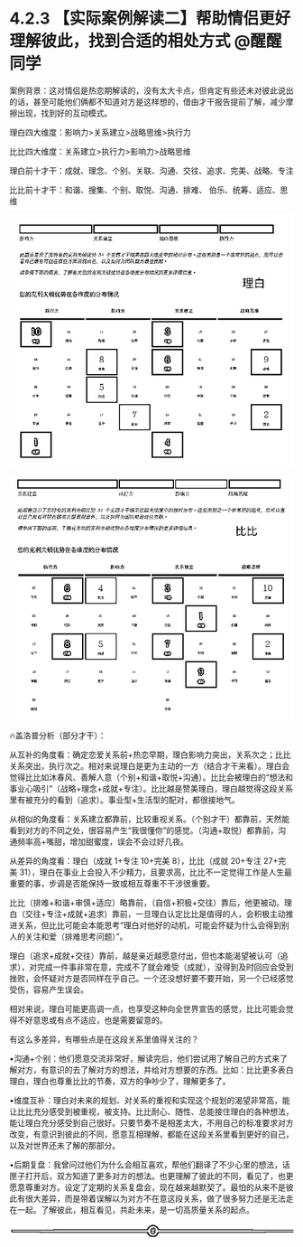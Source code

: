 # 4.2.3 【实际案例解读二】帮助情侣更好理解彼此，找到合适的相处方式 @醒醒同学

案例背景：这对情侣是热恋期解读的，没有太大卡点，但肯定有些还未对彼此说出的话，甚至可能他们俩都不知道对方是这样想的，借由才干报告提前了解，减少摩擦出现，找到好的互动模式。

理白四大维度：影响力>关系建立>战略思维>执行力

比比四大维度：关系建立>执行力>影响力>战略思维

理白前十才干：成就、理念、个别、关联、沟通、交往、追求、完美、战略、专注

比比前十才干：和谐、搜集、个别、取悦、沟通、排难、 伯乐、统筹、适应、思维

![](img/5e6a2e592ac329acd44f2f65d4ae2531.png)

![](img/f08276f6336102e796f754534b2e945e.png)

🔥盖洛普分析（部分才干）：

从互补的角度看：确定恋爱关系前+热恋早期，理白影响力突出，关系次之；比比关系突出，执行次之。相对来说理白是更为主动的一方（结合才干来看）。理白会觉得比比如沐春风、善解人意（个别+和谐+取悦+沟通）。比比会被理白的“想法和事业心吸引”（战略+理念+成就+专注）。比比越是赞美理白，理白越觉得这段关系里有被充分的看到（追求）。事业型+生活型的配对，都很接地气。

从相似的角度看：关系建立都靠前，比较重视关系。（个别才干）都靠前，天然能看到对方的不同之处，很容易产生“我很懂你”的感觉。（沟通+取悦）都靠前，沟通频率高+嘴甜，增加甜蜜度，误会不会过好几夜。

从差异的角度看：理白（成就 1+专注 10+完美 8），比比（成就 20+专注 27+完美 31），理白在事业上会投入不少精力，且要求高，比比不一定觉得工作是人生最重要的事，步调是否能保持一致或相互尊重不干涉很重要。

比比（排难+和谐+审慎+适应）略靠前，（自信+积极+交往）靠后，他更被动。理白（交往+专注+成就+追求）靠前，一旦理白认定比比是值得的人，会积极主动推进关系，但比比可能会本能思考“理白对他好的动机，可能会怀疑为什么会得到别人的关注和爱（排难思考问题）”。

理白（追求+成就+交往）靠前，越是亲近越愿意付出，但也本能渴望被认可（追求），对完成一件事非常在意，完成不了就会难受（成就），没得到及时回应会受到挫败，会怀疑对方是否同样在乎自己。一个还没想好要不要开始，另一个已经感觉受伤，容易产生误会。

相对来说，理白可能更高调一点，也享受这种向全世界宣告的感觉，比比可能会觉得不好意思或有点不适应，也是需要留意的。

有这么多差异，有哪些点是在这段关系里值得关注的？

•沟通+个别：他们愿意交流非常好，解读完后，他们尝试用了解自己的方式来了解对方，有意识的去了解对方的想法，并给对方想要的东西。比如：比比更多表白理白，理白也尊重比比的节奏，双方的争吵少了，理解更多了。

•维度互补：理白对未来的规划、对关系的重视和实现这个规划的渴望非常高，能让比比充分感受到被重视，被支持。比比耐心、随性、总能接住理白的各种想法，能让理白充分感受到自己很好。只要节奏不是相差太大，不用自己的标准要求对方改变，有意识到彼此的不同，愿意互相理解，都能在这段关系里看到更好的自己，以及对世界还未了解的那部分。

•后期复盘：我曾问过他们为什么会相互喜欢，帮他们翻译了不少心里的想法，话匣子打开后，双方知道了更多对方的想法。也更理解了彼此的不同，看见了，也更愿意尊重对方。设定了定期的关系复盘会，现在越来越默契了。最怕的从来不是彼此有很大差异，而是带着误解以为对方不在意这段关系，做了很多努力还是无法走在一起。了解彼此，相互看见，共赴未来，是一切高质量关系的起点。

![](img/6c7de331872a8117bb5e80b7aec8953a.png)